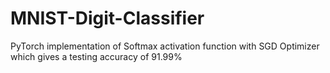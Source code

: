 # MNIST-Digit-Classifier
PyTorch implementation of Softmax activation function with SGD Optimizer which gives a testing accuracy of 91.99%
